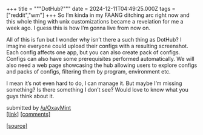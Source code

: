 +++
title = """DotHub?"""
date = 2024-12-11T04:49:25.000Z
tags = ["reddit","wm"]
+++
So I’m kinda in my FAANG ditching arc right now and this whole thing with unix customizations became a revelation for me a week ago. I guess this is how I’m gonna live from now on.

All of this is fun but I wonder why isn’t there a such thing as DotHub? I imagine everyone could upload their configs with a resulting screenshot. Each config affects one app, but you can also create pack of configs. Configs can also have some prerequisites performed automatically. We will also need a web page showcasing the hub allowing users to explore configs and packs of configs, filtering them by program, environment etc.

I mean it’s not even hard to do, I can manage it. But maybe I’m missing something? Is there something I don’t see? Would love to know what you guys think about it.

submitted by [/u/OxayMint](https://www.reddit.com/user/OxayMint)  
[\[link\]](https://www.reddit.com/r/unixporn/comments/1hbltlf/dothub/) [\[comments\]](https://www.reddit.com/r/unixporn/comments/1hbltlf/dothub/)

[[source]](https://www.reddit.com/r/unixporn/comments/1hbltlf/dothub/)
